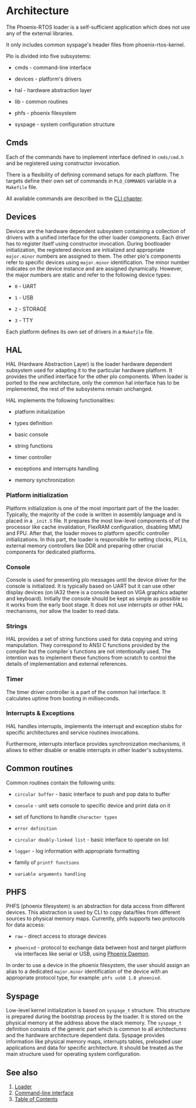 # Architecture

The Phoenix-RTOS loader is a self-sufficient application which does not use any of the external libraries.

It only includes common syspage's header files from phoenix-rtos-kernel.

Plo is divided into five subsystems:

 * cmds - command-line interface

 * devices - platform's drivers

 * hal - hardware abstraction layer

 * lib - common routines

 * phfs - phoenix filesystem

 * syspage - system configuration structure


## Cmds
Each of the commands have to implement interface defined in `cmds/cmd.h` and be registered using constructor invocation.

There is a flexibility of defining command setups for each platform. The targets define their own set of commands in `PLO_COMMANDS` variable in a `Makefile` file.

All available commands are described in the [CLI chapter](cmds.md).

## Devices
Devices are the hardware dependent subsystem containing a collection of drivers with a unified interface for the other loader components. Each driver has to register itself using constructor invocation. During bootloader initialization, the registered devices are initialized and appropriate `major.minor` numbers are assigned to them. The other plo's components refer to specific devices using `major.minor` identification. The minor number indicates on the device instance and are assigned dynamically. However, the major numbers are static and refer to the following device types:

 * `0` - UART
 
 * `1` - USB
 
 * `2` - STORAGE
 
 * `3` - TTY

Each platform defines its own set of drivers in a `Makefile` file.

## HAL
HAL (Hardware Abstraction Layer) is the loader hardware dependent subsystem used for adapting it to the particular hardware platform. It provides the unified interface for the other plo components.
When loader is ported to the new architecture, only the common hal interface has to be implemented, the rest of the subsystems remain unchanged.

HAL implements the following functionalities:

 * platform initialization

 * types definition

 * basic console

 * string functions

 * timer controller

 * exceptions and interrupts handling

 * memory synchronization

### Platform initialization

Platform initialization is one of the most important part of the the loader. Typically, the majority of the code is written in assembly language and is placed in a `_init.S` file. It prepares the most low-level components of of the processor like cache invalidation, FlexRAM configuration, disabling MMU and FPU. After that, the loader moves to platform specific controller initializations. In this part, the loader is responsible for setting clocks, PLLs, external memory controllers like DDR and preparing other crucial components for dedicated platforms.


### Console

Console is used for presenting plo messages until the device driver for the console is initialized. It is typically based on UART but it can use other display devices (on IA32 there is a console based on VGA graphics adapter and keyboard). Initially the console should be kept as simple as possible so it works from the early boot stage. It does not use interrupts or other HAL mechanisms, nor allow the loader to read data.


### Strings

HAL provides a set of string functions used for data copying and string manipulation. They correspond to ANSI C functions provided by the compiler but the compiler\`s functions are not intentionally used. The intention was to implement these functions from scratch to control the details of implementation and external references.


### Timer

The timer driver controller is a part of the common hal interface. It calculates uptime from booting in milliseconds.


### Interrupts & Exceptions

HAL handles interrupts, implements the interrupt and exception stubs for specific architectures and service routines invocations.

Furthermore, interrupts interface provides synchronization mechanisms, it allows to either disable or enable interrupts in other loader's subsystems.


## Common routines
Common routines contain the following units:

 * `circular buffer` - basic interface to push and pop data to buffer

 * `console` - unit sets console to specific device and print data on it

 * set of functions to handle `character types`

 * `error definition`

 * `circular doubly-linked list` - basic interface to operate on list

 * `logger` - log information with appropriate formatting

 * family of `printf functions`

 * `variable arguments handling`

## PHFS
PHFS (phoenix filesystem) is an abstraction for data access from different devices. This abstraction is used by CLI to copy data/files from different sources to physical memory maps. Currently, phfs supports two protocols for data access:

 * `raw` - direct access to storage devices

 * `phoenixd` - protocol to exchange data between host and target platform via interfaces like serial or USB, using [Phoenix Daemon](https://github.com/phoenix-rtos/phoenix-rtos-hostutils/tree/master/phoenixd).

In order to use a device in the phoenix filesystem, the user should assign an alias to a dedicated `major.minor` identification of the device with an appropriate protocol type, for example: `phfs usb0 1.0 phoenixd`.


## Syspage
Low-level kernel initialization is based on `syspage_t` structure. This structure is prepared during the bootstrap process by the loader. It is stored on the physical memory at the address above the stack memory. The `syspage_t` definition consists of the generic part which is common to all architectures and the hardware architecture dependent data. Syspage provides information like physical memory maps, interrupts tables, preloaded user applications and data for specific architecture. It should be treated as the main structure used for operating system configuration.

## See also

1. [Loader](README.md)
2. [Command-line interface](cli.md)
3. [Table of Contents](../README.md)
